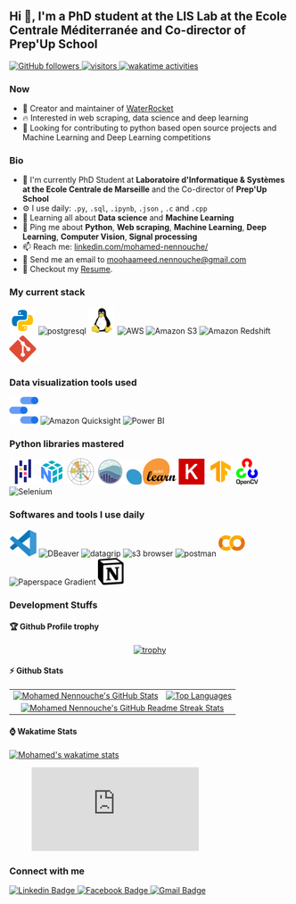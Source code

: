 ## Hi 👋, I'm a PhD student at the LIS Lab at the Ecole Centrale Méditerranée and Co-director of Prep'Up School
<p align="left">
  <a href="https://github.com/MohamedNennouche?tab=followers">
    <img alt="GitHub followers" src="https://img.shields.io/github/followers/MohamedNennouche?color=green&logo=github">
  </a>
  <a href="https://github.com/MohamedNennouche/">
    <img src="https://komarev.com/ghpvc/?username=MohamedNennouche" alt="visitors" />
  </a>
  <a href="https://wakatime.com/@1dace552-f52d-4c2c-913e-eacfe1d41572">
    <img src="https://wakatime.com/badge/user/1dace552-f52d-4c2c-913e-eacfe1d41572.svg" alt="wakatime activities" />
  </a> 
</p>

### Now
- :rocket: Creator and maintainer of [WaterRocket](https://github.com/MohamedNennouche/Water-rocket-launch-simulator)
- :fire: Interested in web scraping, data science and deep learning
- :calendar: Looking for contributing to python based open source projects and Machine Learning and Deep Learning competitions

### Bio
- 🏢 I'm currently PhD Student at **Laboratoire d'Informatique & Systèmes at the Ecole Centrale de Marseille** and the Co-director of **Prep'Up School**
- ⚙️ I use daily: `.py`, `.sql`, `.ipynb`, `.json` , `.c` and `.cpp`
- 🌱 Learning all about **Data science** and **Machine Learning**
- 💬 Ping me about **Python**, **Web scraping**, **Machine Learning**, **Deep Learning**, **Computer Vision**, **Signal processing**
- 📫 Reach me: [linkedin.com/mohamed-nennouche/](https://www.linkedin.com/in/mohamed-nennouche/)
- :email: Send me an email to moohaameed.nennouche@gmail.com
- 📝 Checkout my [Resume](./files/cv.pdf).

### My current stack
<img height="48" src="img/python.svg" alt="python"> <img height="48" src="img/postgresql.svg" alt="postgresql"> <img height="48" src="img/Linux.svg" alt="Linux"> <img height="48" src="img/aws.svg" alt="AWS"> <img height="48" src="img/amazon-s3.svg" alt="Amazon S3"> <img height="48" src="img/aws-redshift.svg" alt="Amazon Redshift"> <img height="48" src="img/Git.svg" alt="Git">

### Data visualization tools used
<img height="48" src="img/google-data-studio.svg" alt="Google Data Studio"> <img height="48" src="img/amazon-quicksight.svg" alt="Amazon Quicksight"> <img height="48" src="img/Power_BI.svg" alt="Power BI">

### Python libraries mastered
<img height="48" src="img/pandas.svg" alt="Pandas"> <img height="48" src="img/numpy.svg" alt="Numpy"> <img height="48" src="img/Matplotlib.svg" alt="Matplotlib"> <img height="48" src="img/seaborn.svg" alt="Seaborn"> <img height="48" src="img/Scikitlearn.svg" alt="Scikitlearn"> <img height="48" src="img/keras.svg" alt="Keras"> <img height="48" src="img/tensorflow.svg" alt="Tensorflow"> <img height="48" src="img/OpenCV.svg" alt="OpenCV"> <img height="48" src="img/selenium.svg" alt="Selenium"> 

### Softwares and tools I use daily
<img height="48" src="img/vscode.svg" alt="vscode"> <img height="48" src="img/DBeaver.svg" alt="DBeaver"> <img height="48" src="img/datagrip.svg" alt="datagrip"> <img height="48" src="img/s3browser.png" alt="s3 browser"> <img height="48" src="img/postman.svg" alt="postman"> <img height="48" src="img/colab.svg" alt="Google colab"> <img height="48" src="img/Gradient.png" alt="Paperspace Gradient"> <img height="48" src="img/notion.svg" alt="Notion">

### Development Stuffs

#### :trophy: Github Profile trophy
<div align="center">

[![trophy](https://github-profile-trophy.vercel.app/?username=MohamedNennouche&theme=onedark)](https://github.com/MohamedNennouche/github-profile-trophy)

</div>

#### ⚡ Github Stats

<table>
  <tr>
    <td>
      <a href="https://github.com/anuraghazra/github-readme-stats"> <img src="https://github-readme-stats.vercel.app/api?username=MohamedNennouche&show_icons=true&hide_border=true&&count_private=true&include_all_commits=true&theme=tokyonight" alt="Mohamed Nennouche's GitHub Stats" /> </a>
    </td>
    <td>
      <a href="https://github.com/anuraghazra/github-readme-stats"> <img src="https://github-readme-stats.vercel.app/api/top-langs/?username=MohamedNennouche&show_icons=true&hide_border=true&layout=compact&langs_count=8&theme=tokyonight" alt="Top Languages" /> </a>
    </td>
  </tr>
  <tr>
    <td colspan=2 align="center">
      <a href="https://git.io/streak-stats"> <img src="https://streak-stats.demolab.com?user=MohamedNennouche&theme=tokyonight&hide_border=true" alt="Mohamed Nennouche's GitHub Readme Streak Stats" /> </a>
    </td>
  </tr>
</table>

#### :watch: Wakatime Stats

[![Mohamed's wakatime stats](https://github-readme-stats.vercel.app/api/wakatime?username=MohamedNennouche)](https://wakatime.com/@1dace552-f52d-4c2c-913e-eacfe1d41572)


<figure><embed src="https://wakatime.com/share/@MohamedNennouche/931c6fd2-3f66-4b95-99b1-95e6910d15da.svg"></embed></figure>


### Connect with me
<div id="social-media" style="text-align:left">
    <a href="https://www.linkedin.com/in/abderaouf-boudia-4bb166174/">
        <img src="https://img.shields.io/badge/linkedin-%230077B5.svg?&style=for-the-badge&logo=linkedin&logoColor=white" alt="Linkedin Badge">
    </a>
    <a href="https://www.facebook.com/Raouf.Officiel.2">
        <img src="https://img.shields.io/badge/Facebook-blue?style=for-the-badge&logo=facebook&logoColor=white" alt="Facebook Badge"/>
    </a>
    <a href="mailto:abderaouf.boudia@gmail.com"> <img src="https://img.shields.io/badge/gmail-red?style=for-the-badge&logo=gmail&logoColor=white" alt="Gmail Badge"/></a>
</div>
